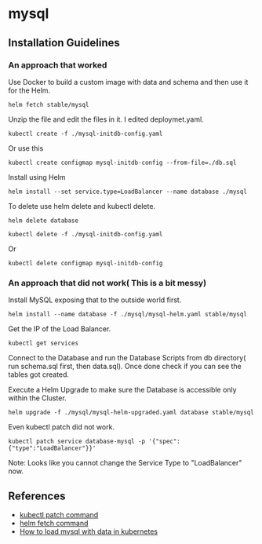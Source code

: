 # mysql

## Installation Guidelines

### An approach that worked
Use Docker to build a custom image with data and schema and then use it for the Helm.
```
helm fetch stable/mysql
```
Unzip the file and edit the files in it. I edited deploymet.yaml.
```
kubectl create -f ./mysql-initdb-config.yaml
```
Or use this
```
kubectl create configmap mysql-initdb-config --from-file=./db.sql
```
Install using Helm
```
helm install --set service.type=LoadBalancer --name database ./mysql
```
To delete use helm delete and kubectl delete.
```
helm delete database
```
```
kubectl delete -f ./mysql-initdb-config.yaml
```
Or 
```
kubectl delete configmap mysql-initdb-config
```

### An approach that did not work( This is a bit messy)

Install MySQL exposing that to the outside world first.
```
helm install --name database -f ./mysql/mysql-helm.yaml stable/mysql
```
Get the IP of the Load Balancer.
```
kubectl get services
```
Connect to the Database and run the Database Scripts from db directory( run schema.sql first, then data.sql). Once done check if you can see the tables got created. 

Execute a Helm Upgrade to make sure the Database is accessible only within the Cluster.  
```
helm upgrade -f ./mysql/mysql-helm-upgraded.yaml database stable/mysql
```
Even kubectl patch did not work. 
```
kubectl patch service database-mysql -p '{"spec":{"type":"LoadBalancer"}}'
```
Note: Looks like you cannot change the Service Type to "LoadBalancer" now.

## References

  - [kubectl patch command](https://kubernetes.io/docs/reference/generated/kubectl/kubectl-commands#patch/)
  - [helm fetch command](http://technosophos.com/2017/04/05/if-kubernetes-is-your-home-helm-is-your-ikea.html)
  - [How to load mysql with data in kubernetes](https://stackoverflow.com/questions/45681780/how-to-initialize-mysql-container-when-created-on-kubernetes)
  